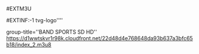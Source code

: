 #EXTM3U 

#EXTINF:-1 tvg-logo''''

group-title=''BAND SPORTS SD HD''
https://d1wwtskvr1r98k.cloudfront.net/22d48d4e768648da93b637a3bfc65b18/index_2.m3u8
